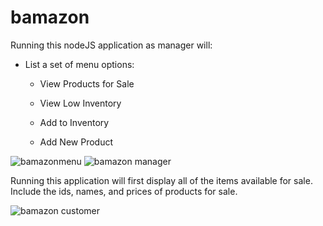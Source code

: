 # bamazon

Running this nodeJS application as manager will:

 * List a set of menu options:

   * View Products for Sale
   
   * View Low Inventory
   
   * Add to Inventory
   
   * Add New Product
   

![bamazonmenu](https://user-images.githubusercontent.com/29514311/37439569-46b29e16-27be-11e8-9a48-177080c5074a.JPG)
![bamazon manager](https://user-images.githubusercontent.com/29514311/37439571-48a08206-27be-11e8-9fe7-3cb67337692e.JPG)


Running this application will first display all of the items available for sale. Include the ids, names, and prices of products for sale.

![bamazon customer](https://user-images.githubusercontent.com/29514311/37439393-80e9301e-27bd-11e8-88c8-70984e311775.JPG)
